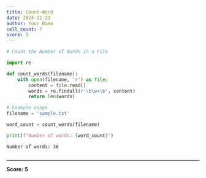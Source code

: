 ```yaml
---
title: Count-Word
date: 2024-11-23
author: Your Name
cell_count: 7
score: 5
---
```


```python
# Count the Number of Words in a File
```


```python
import re
```


```python
def count_words(filename):
    with open(filename, 'r') as file:
        content = file.read()
        words = re.findall(r'\b\w+\b', content)
        return len(words)
```


```python
# Example usage
filename = 'sample.txt'

```


```python
word_count = count_words(filename)

```


```python
print(f"Number of words: {word_count}")

```

    Number of words: 38



```python

```


---
**Score: 5**
